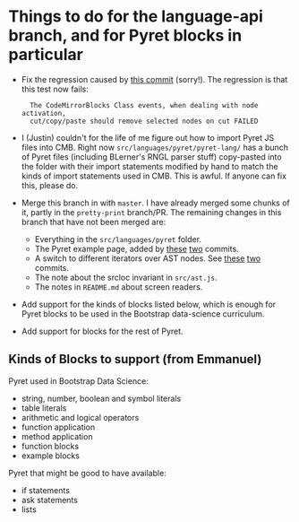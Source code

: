 # Things to do for the language-api branch, and for Pyret blocks in particular

- Fix the regression caused by
  [this commit](https://github.com/bootstrapworld/codemirror-blocks/commit/3ae12b9e93c83ec36473327e5d2a38cb19f7302d)
  (sorry!). The regression is that this test now fails:

        The CodeMirrorBlocks Class events, when dealing with node activation,
        cut/copy/paste should remove selected nodes on cut FAILED
- I (Justin) couldn't for the life of me figure out how to import
  Pyret JS files into CMB. Right now `src/languages/pyret/pyret-lang/`
  has a bunch of Pyret files (including BLerner's RNGL parser stuff)
  copy-pasted into the folder with their import statements modified by
  hand to match the kinds of import statements used in CMB. This is
  awful. If anyone can fix this, please do.
- Merge this branch in with `master`. I have already merged some
  chunks of it, partly in the `pretty-print` branch/PR. The remaining
  changes in this branch that have not been merged are:
    - Everything in the `src/languages/pyret` folder.
    - The Pyret example page, added by 
    [these](https://github.com/bootstrapworld/codemirror-blocks/commit/5a6759ef36672fa48c7dc3dc97beb042ef5eafd3)
    [two](https://github.com/bootstrapworld/codemirror-blocks/commit/c3758468aa380ae50e6ee08008540b86762eec53)
    commits.
    - A switch to different iterators over AST nodes. See
    [these](https://github.com/bootstrapworld/codemirror-blocks/commit/7ad0928d83b220d5503908262f69701ab636d5f2)
    [two](https://github.com/bootstrapworld/codemirror-blocks/commit/a9ff53757e8d29b9336e6d180724fe09814d40d2)
    commits.
    - The note about the srcloc invariant in `src/ast.js`.
    - The notes in `README.md` about screen readers.
- Add support for the kinds of blocks listed below, which is enough
  for Pyret blocks to be used in the Bootstrap data-science
  curriculum.
- Add support for blocks for the rest of Pyret.


## Kinds of Blocks to support (from Emmanuel)

Pyret used in Bootstrap Data Science:

- string, number, boolean and symbol literals
- table literals
- arithmetic and logical operators
- function application
- method application
- function blocks
- example blocks

Pyret that might be good to have available:

- if statements
- ask statements
- lists
